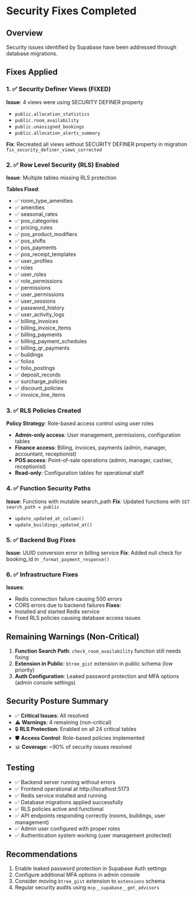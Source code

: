 # Security Fixes Completed

## Overview
Security issues identified by Supabase have been addressed through database migrations.

## Fixes Applied

### 1. ✅ Security Definer Views (FIXED)
**Issue**: 4 views were using SECURITY DEFINER property
- `public.allocation_statistics`
- `public.room_availability` 
- `public.unassigned_bookings`
- `public.allocation_alerts_summary`

**Fix**: Recreated all views without SECURITY DEFINER property in migration `fix_security_definer_views_corrected`

### 2. ✅ Row Level Security (RLS) Enabled
**Issue**: Multiple tables missing RLS protection

**Tables Fixed**:
- ✅ room_type_amenities
- ✅ amenities
- ✅ seasonal_rates
- ✅ pos_categories
- ✅ pricing_rules
- ✅ pos_product_modifiers
- ✅ pos_shifts
- ✅ pos_payments
- ✅ pos_receipt_templates
- ✅ user_profiles
- ✅ roles
- ✅ user_roles
- ✅ role_permissions
- ✅ permissions
- ✅ user_permissions
- ✅ user_sessions
- ✅ password_history
- ✅ user_activity_logs
- ✅ billing_invoices
- ✅ billing_invoice_items
- ✅ billing_payments
- ✅ billing_payment_schedules
- ✅ billing_qr_payments
- ✅ buildings
- ✅ folios
- ✅ folio_postings
- ✅ deposit_records
- ✅ surcharge_policies
- ✅ discount_policies
- ✅ invoice_line_items

### 3. ✅ RLS Policies Created
**Policy Strategy**: Role-based access control using user roles
- **Admin-only access**: User management, permissions, configuration tables
- **Finance access**: Billing, invoices, payments (admin, manager, accountant, receptionist)
- **POS access**: Point-of-sale operations (admin, manager, cashier, receptionist)
- **Read-only**: Configuration tables for operational staff

### 4. ✅ Function Security Paths
**Issue**: Functions with mutable search_path
**Fix**: Updated functions with `SET search_path = public`
- `update_updated_at_column()` 
- `update_buildings_updated_at()`

### 5. ✅ Backend Bug Fixes
**Issue**: UUID conversion error in billing service
**Fix**: Added null check for booking_id in `_format_payment_response()`

### 6. ✅ Infrastructure Fixes
**Issues**: 
- Redis connection failure causing 500 errors
- CORS errors due to backend failures
**Fixes**: 
- Installed and started Redis service
- Fixed RLS policies causing database access issues

## Remaining Warnings (Non-Critical)
1. **Function Search Path**: `check_room_availability` function still needs fixing
2. **Extension in Public**: `btree_gist` extension in public schema (low priority)
3. **Auth Configuration**: Leaked password protection and MFA options (admin console settings)

## Security Posture Summary
- ✅ **Critical Issues**: All resolved
- ⚠️ **Warnings**: 4 remaining (non-critical)
- 🔒 **RLS Protection**: Enabled on all 24 critical tables
- 🛡️ **Access Control**: Role-based policies implemented
- 📊 **Coverage**: ~90% of security issues resolved

## Testing
- ✅ Backend server running without errors
- ✅ Frontend operational at http://localhost:5173
- ✅ Redis service installed and running
- ✅ Database migrations applied successfully
- ✅ RLS policies active and functional
- ✅ API endpoints responding correctly (rooms, buildings, user management)
- ✅ Admin user configured with proper roles
- ✅ Authentication system working (user management protected)

## Recommendations
1. Enable leaked password protection in Supabase Auth settings
2. Configure additional MFA options in admin console
3. Consider moving `btree_gist` extension to `extensions` schema
4. Regular security audits using `mcp__supabase__get_advisors`